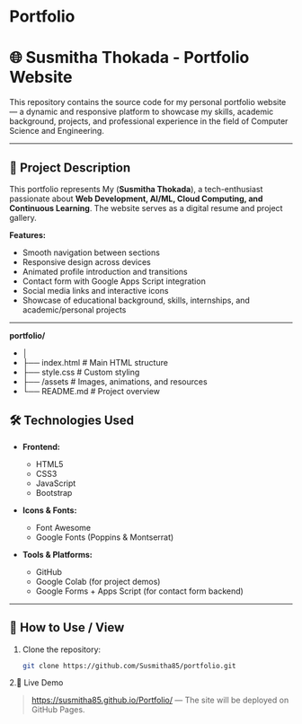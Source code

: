 # Portfolio

# 🌐 Susmitha Thokada - Portfolio Website

This repository contains the source code for my personal portfolio website — a dynamic and responsive platform to showcase my skills, academic background, projects, and professional experience in the field of Computer Science and Engineering.


---

## 📌 Project Description

This portfolio represents My (**Susmitha Thokada**), a tech-enthusiast passionate about **Web Development, AI/ML, Cloud Computing, and Continuous Learning**. The website serves as a digital resume and project gallery.

**Features:**
- Smooth navigation between sections
- Responsive design across devices
- Animated profile introduction and transitions
- Contact form with Google Apps Script integration
- Social media links and interactive icons
- Showcase of educational background, skills, internships, and academic/personal projects

---

**portfolio/**

- │
- ├── index.html # Main HTML structure
- ├── style.css # Custom styling
- ├── /assets # Images, animations, and resources
- └── README.md # Project overview

## 🛠️ Technologies Used

- **Frontend:**
  - HTML5
  - CSS3
  - JavaScript
  - Bootstrap

- **Icons & Fonts:**
  - Font Awesome
  - Google Fonts (Poppins & Montserrat)

- **Tools & Platforms:**
  - GitHub
  - Google Colab (for project demos)
  - Google Forms + Apps Script (for contact form backend)

---

## 🚀 How to Use / View

1. Clone the repository:
   ```bash
   git clone https://github.com/Susmitha85/portfolio.git


2.🔗 Live Demo

> https://susmitha85.github.io/Portfolio/ — The site will be deployed on GitHub Pages.
